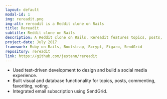 ```yaml
---
layout: default
modal-id: 1
img: rereadit.png
img-alt: rereadit is a Reddit clone on Rails
title: Rereadit
subtitle: Reddit clone on Rails
description: A Reddit clone on Rails. Rereadit features topics, posts, commenting, favoriting, and a custom voting/ranking algorithm. Email subscription via SendGrid.
project-date: July 2017
framework: Ruby on Rails, Bootstrap, Bcrypt, Figaro, SendGrid
repository: rereadit
link: https://github.com/jestann/rereadit 
---
```


- Used test-driven development to design and build a social media experience.
- Built visual and database functionality for topics, posts, commenting, favoriting, voting.
- Integrated email subscription using SendGrid.
